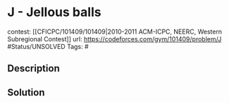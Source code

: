 # J - Jellous balls

contest: [[CFICPC/101409/101409|2010-2011 ACM-ICPC, NEERC, Western Subregional Contest]]
url: https://codeforces.com/gym/101409/problem/J
#Status/UNSOLVED
Tags: #

## Description

## Solution

